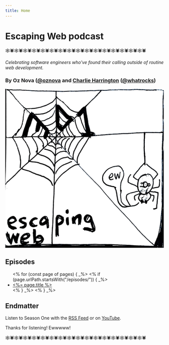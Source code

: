 ```yaml
---
title: Home
---
```


# Escaping Web podcast

🕸️🕷️🕸️🕷️🕸️🕷️🕸️🕷️🕸️🕷️🕸️🕷️🕸️🕷️🕸️🕷️🕸️🕷️🕸️🕷️🕸️🕷️🕸️🕷️🕸️🕷️🕸️🕷️🕸️🕷️🕸️🕷️

*Celebrating software engineers who've found their calling outside of routine web development.*

### By Oz Nova ([@oznova](https://twitter.com/oznova_) and [Charlie Harrington](https://charlieharrington.com) ([@whatrocks](https://twitter.com/whatrocks))

![Escaping Web logo](logo.jpg)

## Episodes

<ul>
<% for (const page of pages) { _%>
<% if (page.urlPath.startsWith("/episodes/")) { _%>
  <li>
    <a href="<%= pathTo(page) %>"><%= page.title %></a>
  </li>
<% } _%>
<% } _%>
</ul>

## Endmatter

Listen to Season One with the [RSS Feed](https://escapingweb.github.io/rss/feed.rss) or on [YouTube](https://www.youtube.com/channel/UC7ryKVEuBAZY24THJHXIyhg).
        
Thanks for listening! Ewwwww!

🕸️🕷️🕸️🕷️🕸️🕷️🕸️🕷️🕸️🕷️🕸️🕷️🕸️🕷️🕸️🕷️🕸️🕷️🕸️🕷️🕸️🕷️🕸️🕷️🕸️🕷️🕸️🕷️🕸️🕷️🕸️🕷️